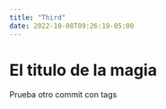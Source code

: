 ```yaml
---
title: "Third"
date: 2022-10-08T09:26:19-05:00
---
```


# El titulo de la magia

Prueba otro commit con tags
